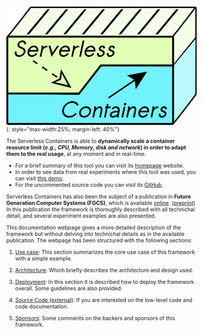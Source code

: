 ![Logo](img/logo.png){: style="max-width:25%; margin-left: 40%"}

The Serverless Containers is able to **dynamically scale a container 
resource limit (_e.g., CPU, Memory, disk and network_) in order to 
adapt them to the real usage**, at any moment and in real-time.

* For a brief summary of this tool you can visit its 
[homepage](http://bdwatchdog.dec.udc.es/serverless/index.html) website.
* In order to see data from real experiments where this tool was used, 
you can visit [this demo](http://bdwatchdog.dec.udc.es/TimeseriesViewer_DEMO/).
* For the uncommented source code you can visit its 
[GitHub](https://github.com/JonatanEnes/ServerlessContainers).

Serverless Containers has also been the subject of a publication in 
**Future Generation Computer Systems (FGCS)**, which is available 
[online](https://www.sciencedirect.com/science/article/pii/S0167739X19310015).
([preprint](http://bdwatchdog.dec.udc.es/articles/serverless_containers.pdf))
In this publication the framework is thoroughly described with all technichal
detail, and several experiment examples are also presented.

This documentation webpage gives a more detailed description of the 
framework but without delving into technichal details as in the 
available publication. The webpage has been structured with the 
following sections:

1. [Use case](use_case.md): 
This section summarizes the core use case of this framework with a 
simple example.

2. [Architecture](architecture.md): 
Which briefly describes the architecture and design used.

3. [Deployment](deployment.md): 
In this section it is described how to deploy the framework overall. 
Some guidelines are also provided.

4. [Source Code (external)](code/src/index.html): 
If you are interested on the low-level code and code documentation. 

5. [Sponsors](sponsors.md): 
Some comments on the backers and sponsors of this framework.